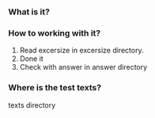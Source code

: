 ### What is it?

### How to working with it?

1. Read excersize in excersize directory. 
2. Done it
3. Check with answer in answer directory

### Where is the test texts?

texts directory
